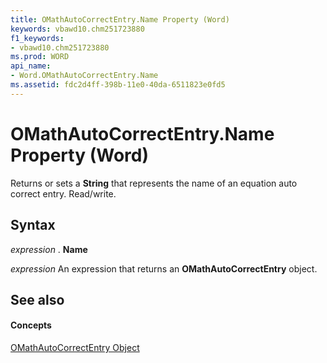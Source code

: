 ```yaml
---
title: OMathAutoCorrectEntry.Name Property (Word)
keywords: vbawd10.chm251723880
f1_keywords:
- vbawd10.chm251723880
ms.prod: WORD
api_name:
- Word.OMathAutoCorrectEntry.Name
ms.assetid: fdc2d4ff-398b-11e0-40da-6511823e0fd5
---
```



# OMathAutoCorrectEntry.Name Property (Word)

Returns or sets a  **String** that represents the name of an equation auto correct entry. Read/write.


## Syntax

 _expression_ . **Name**

 _expression_ An expression that returns an **OMathAutoCorrectEntry** object.


## See also


#### Concepts


[OMathAutoCorrectEntry Object](omathautocorrectentry-object-word.md)

